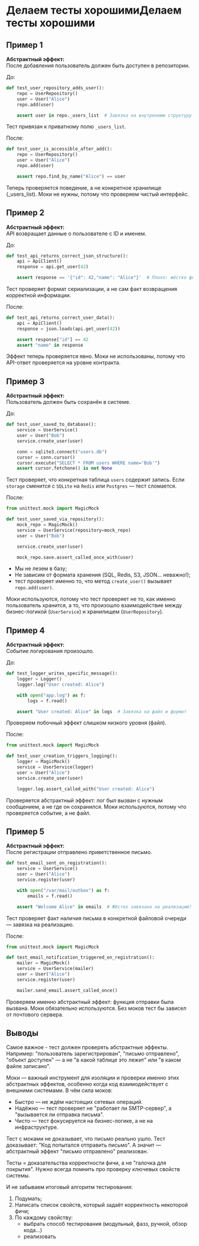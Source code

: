 # Делаем тесты хорошимиДелаем тесты хорошими

## Пример 1


**Абстрактный эффект:**  
После добавления пользователь должен быть доступен в репозитории.

До:
```python
def test_user_repository_adds_user():
    repo = UserRepository()
    user = User("Alice")
    repo.add(user)

    assert user in repo._users_list  # Завязка на внутреннюю структуру!
```
Тест привязан к приватному полю `_users_list`.

После:
```python
def test_user_is_accessible_after_add():
    repo = UserRepository()
    user = User("Alice")
    repo.add(user)

    assert repo.find_by_name("Alice") == user
```
Теперь проверяется поведение, а не конкретное хранилище (_users_list).
Моки не нужны, потому что проверяем чистый интерфейс.

## Пример 2

**Абстрактный эффект:**  
API возвращает данные о пользователе с ID и именем.

До:
```python
def test_api_returns_correct_json_structure():
    api = ApiClient()
    response = api.get_user(42)

    assert response == '{"id": 42,"name": "Alice"}'  # Плохо: жёстко фиксирует формат.
```
Тест проверяет формат сериализации, а не сам факт возвращения корректной информации.

После:
```python
def test_api_returns_correct_user_data():
    api = ApiClient()
    response = json.loads(api.get_user(42))

    assert response["id"] == 42
    assert "name" in response
```

Эффект теперь проверяется явно.
Моки не использованы, потому что API-ответ проверяется на уровне контракта.

## Пример 3

**Абстрактный эффект:**  
Пользователь должен быть сохранён в системе.

До:
```python
def test_user_saved_to_database():
    service = UserService()
    user = User("Bob")
    service.create_user(user)

    conn = sqlite3.connect("users.db")
    cursor = conn.cursor()
    cursor.execute("SELECT * FROM users WHERE name='Bob'")
    assert cursor.fetchone() is not None
```

Тест проверяет, что конкретная таблица `users` содержит запись.
Если `storage` сменится с `SQLite` на `Redis` или `Postgres` — тест сломается.

После:
```python
from unittest.mock import MagicMock

def test_user_saved_via_repository():
    mock_repo = MagicMock()
    service = UserService(repository=mock_repo)
    user = User("Bob")

    service.create_user(user)

    mock_repo.save.assert_called_once_with(user)
```

- Мы не лезем в базу;
- Не зависим от формата хранения (SQL, Redis, S3, JSON... неважно!);
- тест проверяет именно то, что метод `create_user()` вызывает `repo.add(user)`.

Моки используются, потому что тест проверяет не то, как именно пользователь хранится, а то, что произошло взаимодействие между бизнес-логикой (`UserService`) и хранилищем (`UserRepository`).

## Пример 4

**Абстрактный эффект:**  
Событие логирования произошло.

До:
```python
def test_logger_writes_specific_message():
    logger = Logger()
    logger.log("User created: Alice")

    with open("app.log") as f:
        logs = f.read()

    assert "User created: Alice" in logs  # Завязка на файл и формат
```
Проверяем побочный эффект слишком низкого уровня (файл).

После:
```python
from unittest.mock import MagicMock

def test_user_creation_triggers_logging():
    logger = MagicMock()
    service = UserService(logger)
    user = User("Alice")
    service.create_user(user)

    logger.log.assert_called_with("User created: Alice")
```

Проверяется абстрактный эффект: лог был вызван с нужным сообщением, а не где он сохранился.
Моки используются, потому что проверяется событие, а не файл.

## Пример 5

**Абстрактный эффект:**  
После регистрации отправлено приветственное письмо.

```python
def test_email_sent_on_registration():
    service = UserService()
    user = User("Alice")
    service.register(user)

    with open("/var/mail/outbox") as f:
        emails = f.read()

    assert "Welcome Alice" in emails  # Жёстко завязано на реализацию!
```

Тест проверяет факт наличия письма в конкретной файловой очереди — завязка на реализацию.

После:
```python
from unittest.mock import MagicMock

def test_email_notification_triggered_on_registration():
    mailer = MagicMock()
    service = UserService(mailer)
    user = User("Alice")
    service.register(user)

    mailer.send_email.assert_called_once()
```

Проверяем именно абстрактный эффект: функция отправки была вызвана.
Моки обязательно используются. Без моков тест бы зависел от почтового сервера.

## Выводы

Самое важное - тест должен проверять абстрактные эффекты.
Например: "пользователь зарегистрирован", "письмо отправлено", "объект доступен" — а не "в какой таблице это лежит" или "в каком файле записано".

Моки — важный инструмент для изоляции и проверки именно этих абстрактных эффектов, особенно когда код взаимодействует с внешними системами.
В чём сила моков:
- Быстро — не ждём настоящих сетевых операций.
- Надёжно — тест проверяет не "работает ли SMTP-сервер", а "вызывается ли отправка письма".
- Чисто — тест фокусируется на бизнес-логике, а не на инфраструктуре.

Тест с моками не доказывает, что письмо реально ушло.
Тест доказывает: "Код попытался отправить письмо".
А значит — абстрактный эффект "письмо отправлено" реализован.

Тесты = доказательства корректности фичи, а не "галочка для покрытия". Нужно всегда помнить про проверку ключевых свойств системы.

И не забываем итоговый алгоритм тестирования:
1. Подумать;
2. Написать список свойств, который задаёт корректность некоторой фичи;
3. По каждому свойству:
    - выбрать способ тестирования (модульный, фазз, ручной, обзор кода...)
    - реализовать
